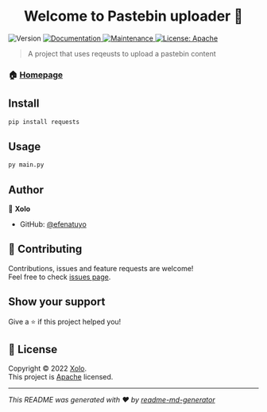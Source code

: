 <h1 align="center">Welcome to Pastebin uploader 👋</h1>
<p>
  <img alt="Version" src="https://img.shields.io/badge/version-1.0.0-blue.svg?cacheSeconds=2592000" />
  <a href="https://github.com/efenatuyo/Pastebin-uploader/blob/main/README.md" target="_blank">
    <img alt="Documentation" src="https://img.shields.io/badge/documentation-yes-brightgreen.svg" />
  </a>
  <a href="https://github.com/kefranabg/readme-md-generator/graphs/commit-activity" target="_blank">
    <img alt="Maintenance" src="https://img.shields.io/badge/Maintained%3F-yes-green.svg" />
  </a>
  <a href="https://www.apache.org/licenses/LICENSE-2.0" target="_blank">
    <img alt="License: Apache" src="https://img.shields.io/github/license/efenatuyo/Pastebin uploader" />
  </a>
</p>

> A project that uses reqeusts to upload a pastebin content

### 🏠 [Homepage](https://github.com/efenatuyo)

## Install

```sh
pip install requests
```

## Usage

```sh
py main.py
```

## Author

👤 **Xolo**

* GitHub: [@efenatuyo](https://github.com/efenatuyo)

## 🤝 Contributing

Contributions, issues and feature requests are welcome!<br />Feel free to check [issues page](https://github.com/efenatuyo/Pastebin-uploader/issues). 

## Show your support

Give a ⭐️ if this project helped you!

## 📝 License

Copyright © 2022 [Xolo](https://github.com/efenatuyo).<br />
This project is [Apache](https://www.apache.org/licenses/LICENSE-2.0) licensed.

***
_This README was generated with ❤️ by [readme-md-generator](https://github.com/kefranabg/readme-md-generator)_
